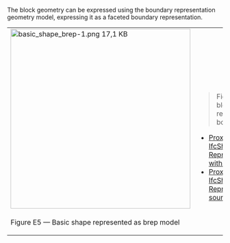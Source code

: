﻿The block geometry can be expressed using the boundary representation geometry model, expressing it as a faceted boundary representation.

<table summary="b-rep types">
 <tr>
  <td>
   <img src="fig/basic_shape_brep-1.png" width="420" height="420" alt="basic_shape_brep-1.png 17,1 KB">
  </td>
  <td style=" vertical-align:bottom;">
   <blockquote>
    Figure E5 shows the block geometry represented by a faceted boundary representation.
   </blockquote>
   <ul class="std">
    <li class="std">
     <a class="listing-link" href="ifc/basic_shape_Brep.ifc.htm" target="info">Proxy with IfcShapeRepresentation RepresentationType="Brep" with hyperlinks</a>
    </li>
    <li class="std">
     <a class="listing-link" href="ifc/basic_shape_Brep.ifc" target="info">Proxy with IfcShapeRepresentation RepresentationType="Brep" source file</a>
    </li>
   </ul>
  </td>
 </tr>
 <tr style="height:20px;">
  <td style=" vertical-align:bottom;">
   <p class="figure">Figure E5 &mdash; Basic shape represented as brep model</p>
  </td>
  <td>&nbsp;
  </td>
 </tr>
</table>
